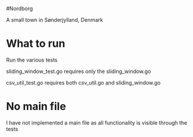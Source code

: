 #Nordborg

A small town in Sønderjylland, Denmark


# What to run
Run the various tests

sliding_window_test.go requires only the sliding_window.go

csv_util_test.go requires both csv_util.go and sliding_window.go

# No main file
I have not implemented a main file as all functionality is visible through the tests
